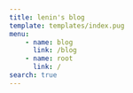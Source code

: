 ```yaml
---
title: lenin's blog
template: templates/index.pug
menu:
    - name: blog
      link: /blog
    - name: root
      link: /
search: true
---
```

